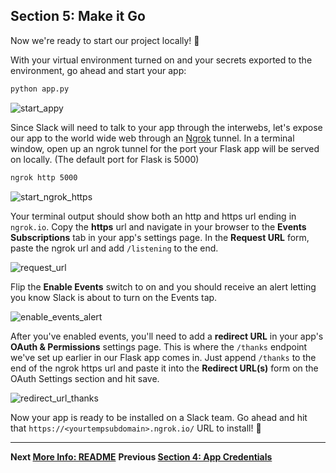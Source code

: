 ## Section 5: Make it Go

Now we're ready to start our project locally! :raised_hands:

With your virtual environment turned on and your secrets exported to the environment, go ahead and start your app:

```bash
python app.py
```

![start_appy](https://cloud.githubusercontent.com/assets/4828352/20549064/cad48f8c-b0dd-11e6-8a85-25bff2815d2e.png)

Since Slack will need to talk to your app through the interwebs, let's expose our app to the world wide web through an [Ngrok](https://ngrok.com/) tunnel. In a terminal window, open up an ngrok tunnel for the port your Flask app will be served on locally. (The default port for Flask is 5000)

```bash
ngrok http 5000
```

![start_ngrok_https](https://cloud.githubusercontent.com/assets/4828352/20549065/ceb8f7b4-b0dd-11e6-8946-119e50518781.png)

Your terminal output should show both an http and https url ending in `ngrok.io`. Copy the **https** url and navigate in your browser to the **Events Subscriptions** tab in your app's settings page. In the **Request URL** form, paste the ngrok url and add `/listening` to the end.

![request_url](https://cloud.githubusercontent.com/assets/4828352/20549180/e7d1f808-b0de-11e6-9aba-d05c34c3c4b7.png)

Flip the **Enable Events** switch to on and you should receive an alert letting you know Slack is about to turn on the Events tap.

![enable_events_alert](https://cloud.githubusercontent.com/assets/4828352/20549185/f2e5f596-b0de-11e6-8d90-ce869b20ef8c.png)

After you've enabled events, you'll need to add a **redirect URL** in your app's **OAuth & Permissions** settings page. This is where the `/thanks` endpoint we've set up earlier in our Flask app comes in. Just append `/thanks` to the end of the ngrok https url and paste it into the **Redirect URL(s)** form on the OAuth Settings section and hit save.

![redirect_url_thanks](https://cloud.githubusercontent.com/assets/4828352/20549300/d5aa215e-b0df-11e6-9796-3cb6fb1da7b4.png)

Now your app is ready to be installed on a Slack team. Go ahead and hit that `https://<yourtempsubdomain>.ngrok.io/` URL to install!  :tada:

---
**Next [More Info: README](./../README.md)**
**Previous [Section 4: App Credentials](./../docs/Section-4.md)**
